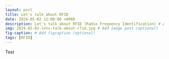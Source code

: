 ```yaml
---
layout: post
title: Let's talk about RFID
date: 2024-05-02 12:00:00 +0000
description: Let's talk about RFID (Radio Frequency Identification) # Add post description (optional)
img: 2024-05-02-lets-talk-about-rfid.jpg # Add image post (optional)
fig-caption: # Add figcaption (optional)
tags: [RFID]
---
```


Test
